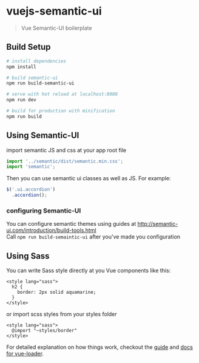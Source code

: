 # vuejs-semantic-ui

> Vue Semantic-UI boilerplate

## Build Setup

``` bash
# install dependencies
npm install

# build semantic-ui
npm run build-semantic-ui

# serve with hot reload at localhost:8080
npm run dev

# build for production with minification
npm run build
```

## Using Semantic-UI
import semantic JS and css at your app root file
```js
import '../semantic/dist/semantic.min.css';
import 'semantic';
```
Then you can use semantic ui classes as well as JS. For example:

```js
$('.ui.accordion')
  .accordion();
```

### configuring Semantic-UI

You can configure semantic themes using guides at http://semantic-ui.com/introduction/build-tools.html  
Call ```npm run build-semaintic-ui``` after you've made you configuration

## Using Sass

You can write Sass style directly at you Vue components like this:
```
<style lang="sass">
  h2 {
    border: 2px solid aquamarine;
  }
</style>
```
or 
import scss styles from your styles folder

```
<style lang="sass">
  @import "~styles/border"
</style>
```

For detailed explanation on how things work, checkout the [guide](http://vuejs-templates.github.io/webpack/) and [docs for vue-loader](http://vuejs.github.io/vue-loader).
